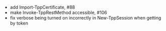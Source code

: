 - add Import-TppCertificate, #88
- make Invoke-TppRestMethod accessible, #106
- fix verbose being turned on incorrectly in New-TppSession when getting by token